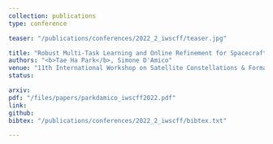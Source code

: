 ```yaml
---
collection: publications
type: conference

teaser: "/publications/conferences/2022_2_iwscff/teaser.jpg"

title: "Robust Multi-Task Learning and Online Refinement for Spacecraft Pose Estimation across Domain Gap"
authors: "<b>Tae Ha Park</b>, Simone D'Amico"
venue: "11th International Workshop on Satellite Constellations & Formation Flying, Milano, Italy, June 7-10 (2022)"
status:

arxiv:
pdf: "/files/papers/parkdamico_iwscff2022.pdf"
link:
github:
bibtex: "/publications/conferences/2022_2_iwscff/bibtex.txt"

---
```

